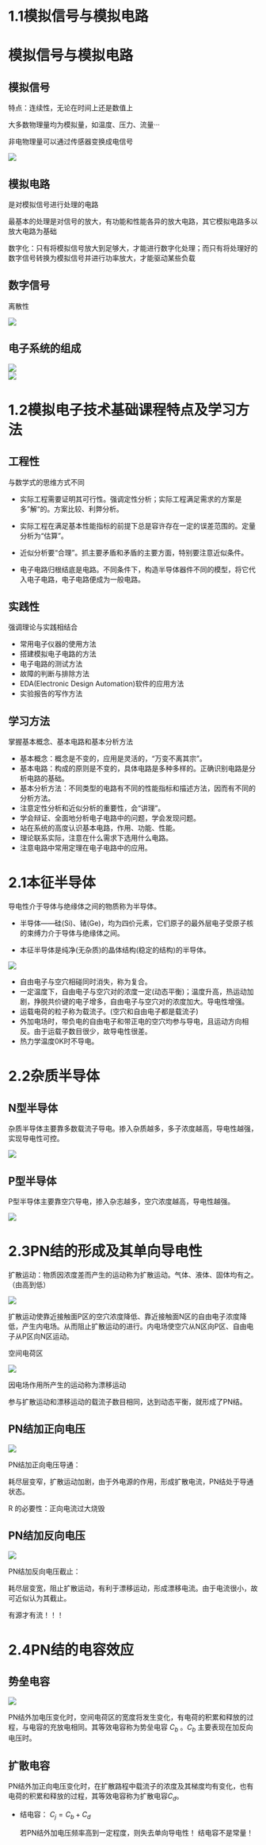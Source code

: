 # 1.1模拟信号与模拟电路
# 模拟信号与模拟电路
## 模拟信号

特点：连续性，无论在时间上还是数值上

大多数物理量均为模拟量，如温度、压力、流量···

非电物理量可以通过传感器变换成电信号

<div align=left><img src="/pic/模拟量.png">



## 模拟电路

是对模拟信号进行处理的电路

最基本的处理是对信号的放大，有功能和性能各异的放大电路，其它模拟电路多以放大电路为基础

数字化：只有将模拟信号放大到足够大，才能进行数字化处理；而只有将处理好的数字信号转换为模拟信号并进行功率放大，才能驱动某些负载

## 数字信号

离散性
<div align=left><img src="/pic/柱形图.png">


## 电子系统的组成
<div align=left><img src="/pic/数字量.png">


<div align=left><img src="/pic/电子系统的组成.png">




# 1.2模拟电子技术基础课程特点及学习方法

## 工程性 

与数学式的思维方式不同

* 实际工程需要证明其可行性。强调定性分析；实际工程满足需求的方案是多”解“的。方案比较、利弊分析。

* 实际工程在满足基本性能指标的前提下总是容许存在一定的误差范围的。定量分析为“估算”。

* 近似分析要“合理”。抓主要矛盾和矛盾的主要方面，特别要注意近似条件。

* 电子电路归根结底是电路。不同条件下，构造半导体器件不同的模型，将它代入电子电路，电子电路便成为一般电路。

## 实践性

强调理论与实践相结合

* 常用电子仪器的使用方法
* 搭建模拟电子电路的方法
* 电子电路的测试方法
* 故障的判断与排除方法
* EDA(Electronic Design Automation)软件的应用方法
* 实验报告的写作方法

## 学习方法

掌握基本概念、基本电路和基本分析方法

* 基本概念：概念是不变的，应用是灵活的，“万变不离其宗”。
* 基本电路：构成的原则是不变的，具体电路是多种多样的。正确识别电路是分析电路的基础。
* 基本分析方法：不同类型的电路有不同的性能指标和描述方法，因而有不同的分析方法。
* 注意定性分析和近似分析的重要性，会“讲理”。
* 学会辩证、全面地分析电子电路中的问题，学会发现问题。
* 站在系统的高度认识基本电路，作用、功能、性能。
* 理论联系实际，注意在什么需求下选用什么电路。
* 注意电路中常用定理在电子电路中的应用。



# 2.1本征半导体

导电性介于导体与绝缘体之间的物质称为半导体。

* 半导体——硅(Si)、锗(Ge)，均为四价元素，它们原子的最外层电子受原子核的束缚力介于导体与绝缘体之间。

* 本征半导体是纯净(无杂质)的晶体结构(稳定的结构)的半导体。
<div align=left><img src="/pic/本征半导体结构.png">


* 自由电子与空穴相碰同时消失，称为复合。
* 一定温度下，自由电子与空穴对的浓度一定(动态平衡)；温度升高，热运动加剧，挣脱共价键的电子增多，自由电子与空穴对的浓度加大。导电性增强。
* 运载电荷的粒子称为载流子。(空穴和自由电子都是载流子)
* 外加电场时，带负电的自由电子和带正电的空穴均参与导电，且运动方向相反。由于运载子数目很少，故导电性很差。
* 热力学温度0K时不导电。

# 2.2杂质半导体

## N型半导体

杂质半导体主要靠多数载流子导电。掺入杂质越多，多子浓度越高，导电性越强，实现导电性可控。
<div align=left><img src="/pic/N型半导体.png">




## P型半导体

P型半导体主要靠空穴导电，掺入杂志越多，空穴浓度越高，导电性越强。
<div align=left><img src="/pic/P型半导体.png">



# 2.3PN结的形成及其单向导电性

扩散运动：物质因浓度差而产生的运动称为扩散运动。气体、液体、固体均有之。（由高到低）
<div align=left><img src="/pic/PN结的形成.png">


扩散运动使靠近接触面P区的空穴浓度降低、靠近接触面N区的自由电子浓度降低，产生内电场。从而阻止扩散运动的进行。内电场使空穴从N区向P区、自由电子从P区向N区运动。

空间电荷区
<div align=left><img src="/pic/空间电荷区.png">


因电场作用所产生的运动称为漂移运动

参与扩散运动和漂移运动的载流子数目相同，达到动态平衡，就形成了PN结。

## PN结加正向电压
<div align=left><img src="/pic/PN结加正向电压.png">




PN结加正向电压导通：

耗尽层变窄，扩散运动加剧，由于外电源的作用，形成扩散电流，PN结处于导通状态。

R 的必要性：正向电流过大烧毁

## PN结加反向电压
<div align=left><img src="/pic/PN结加反向电压.png">


PN结加反向电压截止：

耗尽层变宽，阻止扩散运动，有利于漂移运动，形成漂移电流。由于电流很小，故可近似认为其截止。

有源才有流！！！

# 2.4PN结的电容效应

## 势垒电容

<div align=left><img src="/pic/PN结的势垒电容.png">


PN结外加电压变化时，空间电荷区的宽度将发生变化，有电荷的积累和释放的过程，与电容的充放电相同。其等效电容称为势垒电容 $C_{b}$ 。$C_{b}$ 主要表现在加反向电压时。

## 扩散电容

PN结外加正向电压变化时，在扩散路程中载流子的浓度及其梯度均有变化，也有电荷的积累和释放的过程，其等效电容称为扩散电容$C_{d}$。

* 结电容： $C_j = C_b+C_d$

  若PN结外加电压频率高到一定程度，则失去单向导电性！ 结电容不是常量！

